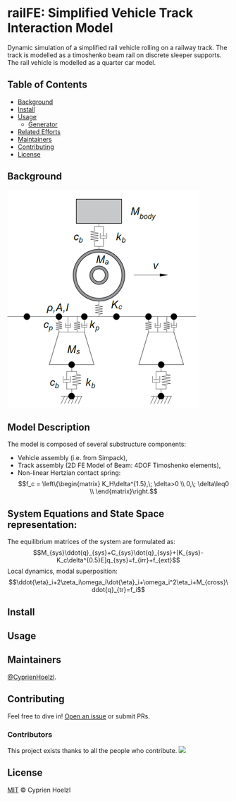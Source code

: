 # railFE: Simplified Vehicle Track Interaction Model
Dynamic simulation of a simplified rail vehicle rolling on a railway track. The track is modelled as a timoshenko beam rail on discrete sleeper supports. The rail vehicle is modelled as a quarter car model.

## Table of Contents

- [Background](#background)
- [Install](#install)
- [Usage](#usage)
	- [Generator](#generator)
- [Related Efforts](#related-efforts)
- [Maintainers](#maintainers)
- [Contributing](#contributing)
- [License](#license)

## Background

![Vehicle-Track FE Model](figs/VehicleTrackFEModel.png)

## Model Description

The model is composed of several substructure components:
- Vehicle assembly (i.e. from Simpack),
- Track assembly (2D FE Model of Beam: 4DOF Timoshenko elements),
- Non-linear Hertzian contact spring:  
$$f_c = \left\{\begin{matrix}
		K_H\delta^{1.5},\; \delta>0 \\ 
		0,\; \delta\leq0 \\
		\end{matrix}\right.$$

## System Equations and State Space representation:
The equilibrium matrices of the system are formulated as: 
$$M_{sys}\ddot{q}_{sys}+C_{sys}\dot{q}_{sys}+[K_{sys}-K_c\delta^{0.5}E]q_{sys}=f_{irr}+f_{ext}$$
Local dynamics, modal superposition:
$$\ddot{\eta}_i+2\zeta_i\omega_i\dot{\eta}_i+\omega_i^2\eta_i+M_{cross}\ddot{q}_{tr}=f_i$$

## Install

## Usage

## Maintainers

[@CyprienHoelzl](https://github.com/CyprienHoelzl/).


## Contributing

Feel free to dive in! [Open an issue](https://github.com/CyprienHoelzl/railFE/issues/new) or submit PRs.

### Contributors

This project exists thanks to all the people who contribute. 
<a href="https://github.com/CyprienHoelzl/railFE/graphs/contributors"><img src="https://opencollective.com/railFE/contributors.svg?width=890&button=false" /></a>


## License

[MIT](LICENSE) © Cyprien Hoelzl